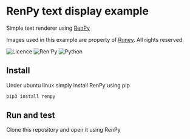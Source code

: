 # RenPy text display example

Simple text renderer using [RenPy](https://www.renpy.org/)

Images used in this example are property of [Runey](https://runeygames.com). All rights reserved.

![Licence](https://img.shields.io/badge/license-MIT-green) ![Ren'Py](https://img.shields.io/badge/Ren'Py-2.99-blue) ![Python](https://img.shields.io/badge/python-2.7-orange)

## Install

Under ubuntu linux simply install RenPy using pip

```bash
pip3 install renpy
```

## Run and test
Clone this repository and open it using RenPy
